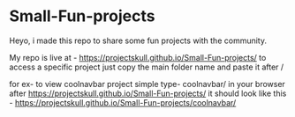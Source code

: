 # Small-Fun-projects
Heyo, i made this repo to share some fun projects with the community.

My repo is live at - https://projectskull.github.io/Small-Fun-projects/
to access a specific project just copy the main folder name and paste it after /

for ex- to view coolnavbar project simple type- coolnavbar/ in your browser after https://projectskull.github.io/Small-Fun-projects/
it should look like this - https://projectskull.github.io/Small-Fun-projects/coolnavbar/ 
